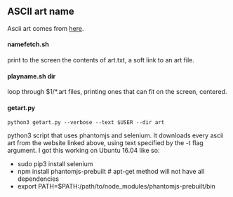 ## ASCII art name

Ascii art comes from [here](http://patorjk.com/software/taag/).

#### namefetch.sh
print to the screen the contents of art.txt, a soft link to an art file.

#### playname.sh dir
loop through $1/*.art files, printing ones that can fit on the screen, centered.

#### getart.py

`python3 getart.py --verbose --text $USER --dir art`

python3 script that uses phantomjs and selenium. It downloads every ascii art from
the website linked above, using text specified by the -t flag argument.
I got this working on Ubuntu 16.04 like so:
  - sudo pip3 install selenium
  - npm install phantomjs-prebuilt # apt-get method will not have all dependencies
  - export PATH=$PATH:/path/to/node_modules/phantomjs-prebuilt/bin